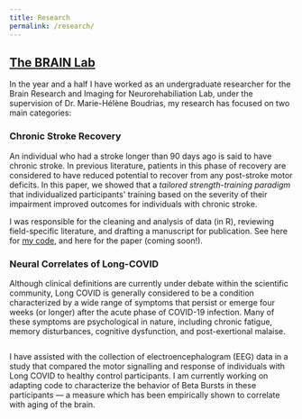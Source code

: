 ```yaml
---
title: Research
permalink: /research/
---
```

## [The BRAIN Lab](https://boudriaslab.com/)

In the year and a half I have worked as an undergraduate researcher for the Brain Research and Imaging 
for Neurorehabiliation Lab, under the supervision of Dr. Marie-Hélène Boudrias, my research has focused on two main
categories:

### Chronic Stroke Recovery
An individual who had a stroke longer than 90 days ago is said to have chronic stroke. In previous literature, patients 
in this phase of recovery are considered to have reduced potential to recover from any post-stroke motor deficits.
In this paper, we showed that a *tailored strength-training paradigm* that individualized participants' training based 
on the severity of their impairment improved outcomes for individuals with chronic stroke. 

I was responsible for the cleaning and analysis of data (in R), reviewing field-specific literature, and drafting a 
manuscript for publication. See here for [my code](https://github.com/yshahzad/TST-Longitudinal-BRAIN), and here for the paper (coming soon!).

### Neural Correlates of Long-COVID
Although clinical definitions are currently under debate within the scientific community, Long COVID is 
generally considered to be a condition characterized by a wide range of symptoms that persist or emerge four weeks 
(or longer) after the acute phase of COVID-19 infection. Many of these symptoms are psychological in nature, including 
chronic fatigue, memory disturbances, cognitive dysfunction, and post-exertional malaise. 

<img src="{{ site.url }}{{ site.baseurl }}/images/BetaBurstExample.png" alt="">

I have assisted with the collection of electroencephalogram (EEG) data in a study that compared the motor signalling 
and response of individuals with Long COVID to healthy control participants. I am currently working on adapting code
to characterize the behavior of Beta Bursts in these participants — a measure which has been empirically shown to
correlate with aging of the brain.
